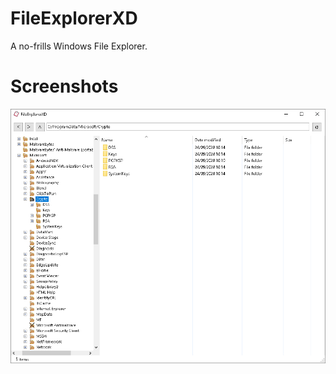 # FileExplorerXD
A no-frills Windows File Explorer.

# Screenshots
![Main User Interface](main_form.jpg)

